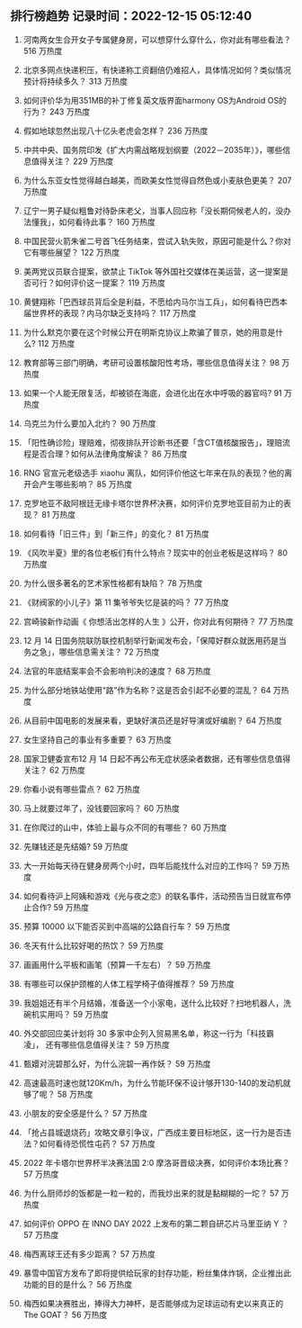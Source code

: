 
## 排行榜趋势 记录时间：2022-12-15 05:12:40
  
  1. 河南两女生合开女子专属健身房，可以想穿什么穿什么，你对此有哪些看法？ 516 万热度
    
  2. 北京多网点快递积压，有快递称工资翻倍仍难招人，具体情况如何？类似情况预计将持续多久？ 313 万热度
    
  3. 如何评价华为用351MB的补丁修复英文版界面harmony OS为Android OS的行为？ 243 万热度
    
  4. 假如地球忽然出现八十亿头老虎会怎样？ 236 万热度
    
  5. 中共中央、国务院印发《扩大内需战略规划纲要（2022－2035年）》，哪些信息值得关注？ 229 万热度
    
  6. 为什么东亚女性觉得越白越美，而欧美女性觉得自然色或小麦肤色更美？ 207 万热度
    
  7. 辽宁一男子疑似粗鲁对待卧床老父，当事人回应称「没长期伺候老人的，没办法懂我」，如何看待此事？ 160 万热度
    
  8. 中国民营火箭朱雀二号首飞任务结束，尝试入轨失败，原因可能是什么？你对它有哪些展望？ 122 万热度
    
  9. 美两党议员联合提案，欲禁止 TikTok 等外国社交媒体在美运营，这一提案是否可行？如何评价这一提案？ 119 万热度
    
  10. 黄健翔称「巴西球员背后全是利益，不愿给内马尔当工兵」，如何看待巴西本届世界杯的表现？内马尔缺乏支持吗？ 117 万热度
    
  11. 为什么默克尔要在这个时候公开在明斯克协议上欺骗了普京，她的用意是什么? 112 万热度
    
  12. 教育部等三部门明确，考研可设置核酸阳性考场，哪些信息值得关注？ 98 万热度
    
  13. 如果一个人能无限复活，却被锁在海底，会进化出在水中呼吸的器官吗? 91 万热度
    
  14. 乌克兰为什么要加入北约？ 90 万热度
    
  15. 「阳性确诊险」理赔难，彻夜排队开诊断书还要「含CT值核酸报告」，理赔流程是否合理？如何从法律角度解读？ 86 万热度
    
  16. RNG 官宣元老级选手 xiaohu 离队，如何评价他这七年来在队的表现？他的离开会产生哪些影响？ 85 万热度
    
  17. 克罗地亚不敌阿根廷无缘卡塔尔世界杯决赛，如何评价克罗地亚目前为止的表现？ 81 万热度
    
  18. 如何看待「旧三件」到「新三件」的变化？ 81 万热度
    
  19. 《风吹半夏》里的各位老板们有什么特点？现实中的创业老板是这样吗？ 80 万热度
    
  20. 为什么很多著名的艺术家性格都有缺陷？ 78 万热度
    
  21. 《财阀家的小儿子》第 11 集爷爷失忆是装的吗？ 77 万热度
    
  22. 宫崎骏新作动画《 你想活出怎样的人生 》公开，你对此有何期待？ 77 万热度
    
  23. 12 月 14 日国务院联防联控机制举行新闻发布会，「保障好群众就医用药是当务之急」，哪些信息需关注？ 72 万热度
    
  24. 法官的年底结案率会不会影响判决的速度？ 68 万热度
    
  25. 为什么部分地铁站使用“路”作为名称？这是否会引起不必要的混乱？ 64 万热度
    
  26. 从目前中国电影的发展来看，更缺好演员还是好导演或好编剧？ 64 万热度
    
  27. 女生坚持自己的事业有多重要？ 63 万热度
    
  28. 国家卫健委宣布12 月 14 日起不再公布无症状感染者数据，还有哪些信息值得关注？ 62 万热度
    
  29. 你看小说有哪些雷点？ 62 万热度
    
  30. 马上就要过年了，没钱要回家吗？ 60 万热度
    
  31. 在你爬过的山中，体验上最与众不同的有哪些？ 60 万热度
    
  32. 先赚钱还是先结婚? 59 万热度
    
  33. 大一开始每天待在健身房两个小时，四年后能找什么对应的工作吗？ 59 万热度
    
  34. 如何看待沪上阿姨和游戏《光与夜之恋》的联名事件，活动预告当日就宣布停止合作? 59 万热度
    
  35. 预算 10000 以下能否买到中高端的公路自行车？ 59 万热度
    
  36. 冬天有什么比较好喝的热饮？ 59 万热度
    
  37. 画画用什么平板和画笔（预算一千左右）？ 59 万热度
    
  38. 有哪些可以保护颈椎的人体工程学椅子值得推荐？ 59 万热度
    
  39. 我姐姐还有半个月结婚，准备送一个小家电，送什么比较好？扫地机器人，洗碗机实用吗？ 59 万热度
    
  40. 外交部回应美计划将 30 多家中企列入贸易黑名单，称这一行为「科技霸凌」， 还有哪些信息值得关注？ 59 万热度
    
  41. 甄嬛对浣碧那么好，为什么浣碧一再作妖？ 59 万热度
    
  42. 高速最高时速也就120Km/h，为什么节能环保不设计够开130-140的发动机就够了呢？ 58 万热度
    
  43. 小朋友的安全感是什么？ 57 万热度
    
  44. 「抢占县城退烧药」攻略文章引争议，广西成主要目标地区，这一行为是否违法？如何看待恐慌性屯药？ 57 万热度
    
  45. 2022 年卡塔尔世界杯半决赛法国 2:0 摩洛哥晋级决赛，如何评价本场比赛？ 57 万热度
    
  46. 为什么厨师炒的饭都是一粒一粒的，而我炒出来的就是黏糊糊的一坨？ 57 万热度
    
  47. 如何评价 OPPO 在 INNO DAY 2022 上发布的第二颗自研芯片马里亚纳 Y ？ 57 万热度
    
  48. 梅西离球王还有多少距离？ 57 万热度
    
  49. 暴雪中国官方发布了即将提供给玩家的封存功能，粉丝集体炸锅，企业推出此功能的目的是什么？ 56 万热度
    
  50. 梅西如果决赛胜出，捧得大力神杯，是否能够成为足球运动有史以来真正的The GOAT？ 56 万热度
    